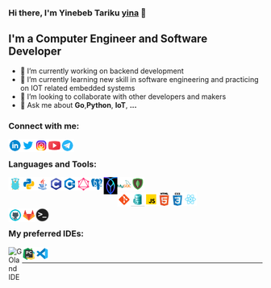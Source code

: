 ### Hi there, I'm Yinebeb Tariku [yina][website] 👋

## I'm a Computer Engineer and Software Developer
- 🔭 I’m currently working on backend development 
- 🌱 I’m currently learning new skill in software engineering and practicing on IOT related embedded systems
- 👯 I’m looking to collaborate with other developers and makers
- 💬 Ask me about **Go**,**Python**, **IoT**, **...**
### Connect with me:

[<img align="left" alt="yina | LinkedIn" width="26px" src="src/icons8-linkedin-circled.svg" />][linkedin]
[<img align="left" alt="yina | Twitter" width="26px" src="src/icons8-twitter.svg" />][twitter]
[<img align="left" alt="yina | Instagram" width="26px" src="src/icons8-instagram.svg" />][instagram]
[<img align="left" alt="yina | YouTube" width="26px" src="src/icons8-youtube-48.png" />][youtube]
[<img align="left" alt="yina | YouTube" width="26px" src="src/icons8-telegram-app.svg" />][telegram]
<br/>

### Languages and Tools:
[<img align="left" alt="Golang" width="27px" src="src/icons8-golang.svg"/>][website]
[<img align="left" alt="Python" width="27px" src="src/icons8-python.svg"/>][website]
[<img align="left" alt="C" width="27px" src="src/icons8-java.svg"/>][website]
[<img align="left" alt="C" width="27px" src="src/icons8-c-programming.svg"/>][website]
[<img align="left" alt="C" width="27px" src="src/icons8-c++.svg"/>][website]
[<img align="left" alt="C" width="27px" src="src/icons8-graphql.svg"/>][website]
[<img align="left" alt="C" width="27px" src="src/icons8-postgresql.svg"/>][website]
[<img align="left" alt="C" width="27px" src="src/cockroachdb.jpeg"/>][website]
[<img align="left" alt="C" width="27px" src="src/icons8-mysql-logo.svg"/>][website]
[<img align="left" alt="C" width="27px" src="src/icons8-mongodb.svg"/>][website]
<br/>

[<img align="left" alt="C" width="27px" src="src/icons8-git.svg"/>][website]
[<img align="left" alt="C" width="27px" src="src/sql.jpg"/>][website]
[<img align="left" alt="JavaScript" width="26px" src="src/icons8-javascript.svg" />][website]
[<img align="left" alt="HTML5" width="26px" src="https://raw.githubusercontent.com/github/explore/80688e429a7d4ef2fca1e82350fe8e3517d3494d/topics/html/html.png" />][website]
[<img align="left" alt="CSS3" width="26px" src="https://raw.githubusercontent.com/github/explore/80688e429a7d4ef2fca1e82350fe8e3517d3494d/topics/css/css.png" />][website]
[<img align="left" alt="React" width="26px" src="https://raw.githubusercontent.com/github/explore/80688e429a7d4ef2fca1e82350fe8e3517d3494d/topics/react/react.png" />][website]
<br/>

[<img align="left" alt="C" width="27px" src="src/icons8-github.svg"/>][website]
[<img align="left" alt="C" width="27px" src="src/icons8-gitlab.svg"/>][website]
[<img align="left" alt="Terminal" width="26px" src="https://raw.githubusercontent.com/github/explore/80688e429a7d4ef2fca1e82350fe8e3517d3494d/topics/terminal/terminal.png"/>][website]
<br/>

### My preferred IDEs:
[<img align="left" alt="GOland IDE" width="27px" src="https://camo.githubusercontent.com/d0db72d1498c5aa34ef003bf7ca0c761e314d2fb25c791ac0c9244714cce351e/687474703a2f2f7265736f75726365732e6a6574627261696e732e636f6d2f73746f726167652f70726f64756374732f676f6c616e642f696d672f6d6574612f676f6c616e645f6c6f676f5f333030783330302e706e67"/>][website]
[<img align="left" alt="Pycharm IDE" width="27px" src="src/icons8-pycharm-48.png"/>][website]
[<img align="left" alt="Visual Studio Code" width="26px" src="src/icons8-visual-studio-code-2019.svg" />][website]
<br/>

---
[website]: https://shop.st-son.com/
[twitter]: https://twitter.com/Sil_enat/
[youtube]: https://www.youtube.com/@yinebebtariku1617/
[instagram]: https://www.instagram.com/yina_st_son/
[linkedin]: https://www.linkedin.com/in/yinebeb-tariku-4859361a2/
[telegram]: https://www.t.me/stson_ece/
